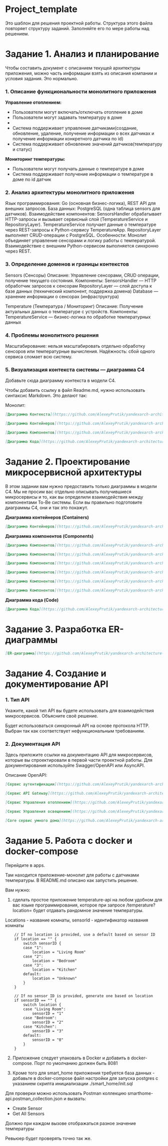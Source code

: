 # Project_template

Это шаблон для решения проектной работы. Структура этого файла повторяет структуру заданий. Заполняйте его по мере работы над решением.

# Задание 1. Анализ и планирование

<aside>

Чтобы составить документ с описанием текущей архитектуры приложения, можно часть информации взять из описания компании и условия задания. Это нормально.

</aside>

### 1. Описание функциональности монолитного приложения

**Управление отоплением:**

- Пользователи могут включать/отключать отопление в доме
- Пользователи могут задавать температуру в доме
-
- Система поддерживает управление датчиками(создание, обновление, удаление,
  получение информации о всех датчиках и получение информации конкретного датчика по id)
- Система поддерживает обновление значений датчиков(температуру и статус)

**Мониторинг температуры:**

- Пользователи могут получать данные о температуре в доме
- Система поддерживает получение информации о температуре в доме по id датчик

### 2. Анализ архитектуры монолитного приложения

Язык программирования: Go (основная бизнес-логика), REST API для внешних запросов.
База данных: PostgreSQL (одна таблица sensors для датчиков).
Взаимодействие компонентов: SensorsHandler обрабатывает HTTP-запросы и вызывает сервисный слой (TemperatureService и RepositoryLayer).
TemperatureService получает данные о температуре через REST-запросы к Python-сервису TemperatureApp.
RepositoryLayer выполняет CRUD-операции с PostgreSQL.
Особенности:
Монолит объединяет управление сенсорами и логику работы с температурой.
Взаимодействие с внешним Python-сервисом выполняется синхронно через REST.

### 3. Определение доменов и границы контекстов

Sensors (Сенсоры)
Описание: Управление сенсорами, CRUD операции, получение текущего состояния.
Компоненты:
SensorsHandler — HTTP обработчик запросов к сенсорам
RepositoryLayer — слой доступа к базе данных (технический компонент, поддержка домена)
Database — хранение информации о сенсорах (инфраструктура)

Temperature (Температура / Мониторинг)
Описание: Получение актуальных данных о температуре с устройств.
Компоненты:
TemperatureService — бизнес-логика по обработке температурных данных

### **4. Проблемы монолитного решения**

Масштабирование: нельзя масштабировать отдельно обработку сенсоров или температурные вычисления.
Надёжность: сбой одного сервиса сломает всю систему.

### 5. Визуализация контекста системы — диаграмма С4

Добавьте сюда диаграмму контекста в модели C4.

Чтобы добавить ссылку в файл Readme.md, нужно использовать синтаксис Markdown. Это делают так:

Монолит:
```markdown
[Диаграмма Контекста](https://github.com/AlexeyPrutik/yandexarch-architecture-warmhouse/blob/main/docs/diagrams/AsIs/Context.puml)
```
```markdown
[Диаграмма Контейнеров](https://github.com/AlexeyPrutik/yandexarch-architecture-warmhouse/blob/main/docs/diagrams/AsIs/Container.puml)
```
```markdown
[Диаграмма Компонентов](https://github.com/AlexeyPrutik/yandexarch-architecture-warmhouse/blob/main/docs/diagrams/AsIs/Component.puml)
```
```markdown
[Диаграмма Кода](https://github.com/AlexeyPrutik/yandexarch-architecture-warmhouse/blob/main/docs/diagrams/AsIs/Code.puml)
```
# Задание 2. Проектирование микросервисной архитектуры

В этом задании вам нужно предоставить только диаграммы в модели C4. Мы не просим вас отдельно описывать получившиеся микросервисы и то, как вы определили взаимодействия между компонентами To-Be системы. Если вы правильно подготовите диаграммы C4, они и так это покажут.

**Диаграмма контейнеров (Containers)**

```markdown
[Диаграмма Контейнеров](https://github.com/AlexeyPrutik/yandexarch-architecture-warmhouse/blob/warmhouse/docs/diagrams/ToBe/Container.puml)
```

**Диаграмма компонентов (Components)**

```markdown
[Диаграмма Компонентов](https://github.com/AlexeyPrutik/yandexarch-architecture-warmhouse/blob/main/docs/diagrams/ToBe/Component-api-gateway.puml)
```
```markdown
[Диаграмма Компонентов](https://github.com/AlexeyPrutik/yandexarch-architecture-warmhouse/blob/main/docs/diagrams/ToBe/Component-auth-service.puml)
```
```markdown
[Диаграмма Компонентов](https://github.com/AlexeyPrutik/yandexarch-architecture-warmhouse/blob/main/docs/diagrams/ToBe/Component-core-service.puml)
```
```markdown
[Диаграмма Компонентов](https://github.com/AlexeyPrutik/yandexarch-architecture-warmhouse/blob/main/docs/diagrams/ToBe/Component-heating-service.puml)
```
```markdown
[Диаграмма Компонентов](https://github.com/AlexeyPrutik/yandexarch-architecture-warmhouse/blob/main/docs/diagrams/ToBe/Component-lighting-service.puml)
```
```markdown
[Диаграмма Компонентов](https://github.com/AlexeyPrutik/yandexarch-architecture-warmhouse/blob/main/docs/diagrams/ToBe/Component-signalling-service.puml)
```

**Диаграмма кода (Code)**

```markdown
[Диаграмма Кода](https://github.com/AlexeyPrutik/yandexarch-architecture-warmhouse/blob/main/docs/diagrams/ToBe/Code-signaling-service.puml)
```

# Задание 3. Разработка ER-диаграммы

```markdown
[ER-диаграмма](https://github.com/AlexeyPrutik/yandexarch-architecture-warmhouse/blob/main/docs/diagrams/ToBe/ER.puml)
```

# Задание 4. Создание и документирование API

### 1. Тип API

Укажите, какой тип API вы будете использовать для взаимодействия микросервисов. Объясните своё решение.

Будет использоваться синхронный API на основе протокола HTTP. 
Выбран так как соответствует нефункциональным требованиям.

### 2. Документация API

Здесь приложите ссылки на документацию API для микросервисов, которые вы спроектировали в первой части проектной работы. Для документирования используйте Swagger/OpenAPI или AsyncAPI.

Описание OpenAPI:
```markdown
[Cервис аутентификации](https://github.com/AlexeyPrutik/yandexarch-architecture-warmhouse/blob/main/apps/api/openapi-auth-service.yaml)
```
```markdown
[Сервис API Gateway](https://github.com/AlexeyPrutik/yandexarch-architecture-warmhouse/blob/main/apps/api/openapi-gateway-service.yaml)
```
```markdown
[Сервис Управления отоплением](https://github.com/AlexeyPrutik/yandexarch-architecture-warmhouse/blob/main/apps/api/openapi-heating-service.yaml)
```
```markdown
[Сервис Управления освещением](https://github.com/AlexeyPrutik/yandexarch-architecture-warmhouse/blob/main/apps/api/openapi-lighting-service.yaml)
```
```markdown
[Сore сервис умного дома](https://github.com/AlexeyPrutik/yandexarch-architecture-warmhouse/blob/main/apps/api/openapi-core-service.yaml)
```
# Задание 5. Работа с docker и docker-compose

Перейдите в apps.

Там находится приложение-монолит для работы с датчиками температуры. В README.md описано как запустить решение.

Вам нужно:

1) сделать простое приложение temperature-api на любом удобном для вас языке программирования, которое при запросе /temperature?location= будет отдавать рандомное значение температуры.

Locations - название комнаты, sensorId - идентификатор названия комнаты

```
	// If no location is provided, use a default based on sensor ID
	if location == "" {
		switch sensorID {
		case "1":
			location = "Living Room"
		case "2":
			location = "Bedroom"
		case "3":
			location = "Kitchen"
		default:
			location = "Unknown"
		}
	}

	// If no sensor ID is provided, generate one based on location
	if sensorID == "" {
		switch location {
		case "Living Room":
			sensorID = "1"
		case "Bedroom":
			sensorID = "2"
		case "Kitchen":
			sensorID = "3"
		default:
			sensorID = "0"
		}
	}
```

2) Приложение следует упаковать в Docker и добавить в docker-compose. Порт по умолчанию должен быть 8081

3) Кроме того для smart_home приложения требуется база данных - добавьте в docker-compose файл настройки для запуска postgres с указанием скрипта инициализации ./smart_home/init.sql

Для проверки можно использовать Postman коллекцию smarthome-api.postman_collection.json и вызвать:

- Create Sensor
- Get All Sensors

Должно при каждом вызове отображаться разное значение температуры

Ревьюер будет проверять точно так же.


